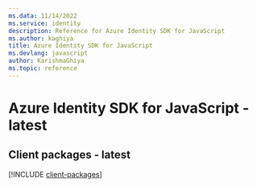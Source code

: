 ```yaml
---
ms.data: 11/14/2022
ms.service: identity
description: Reference for Azure Identity SDK for JavaScript
ms.author: kaghiya
title: Azure Identity SDK for JavaScript
ms.devlang: javascript
author: KarishmaGhiya
ms.topic: reference
---
```

# Azure Identity SDK for JavaScript - latest

## Client packages - latest
[!INCLUDE [client-packages](identity-client-index.md)]